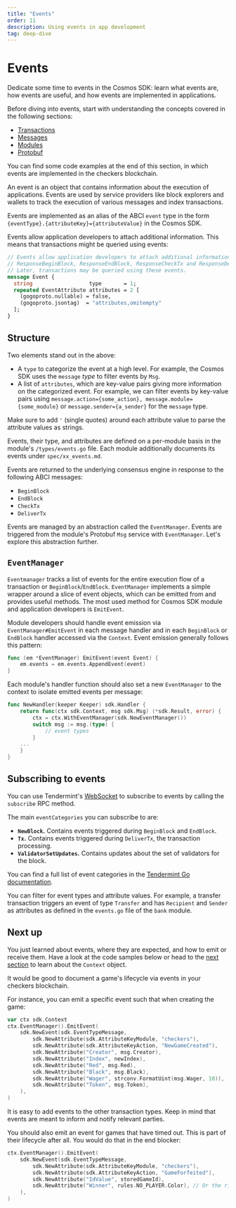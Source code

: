 ```yaml
---
title: "Events"
order: 11
description: Using events in app development
tag: deep-dive
---
```


# Events

<HighlightBox type="synopsis">

Dedicate some time to events in the Cosmos SDK: learn what events are, how events are useful, and how events are implemented in applications.

Before diving into events, start with understanding the concepts covered in the following sections:

* [Transactions](./transactions.md)
* [Messages](./messages.md)
* [Modules](./modules.md)
* [Protobuf](./protobuf.md)

You can find some code examples at the end of this section, in which events are implemented in the checkers blockchain.

</HighlightBox>

An event is an object that contains information about the execution of applications. Events are used by service providers like block explorers and wallets to track the execution of various messages and index transactions.

Events are implemented as an alias of the ABCI `event` type in the form `{eventType}.{attributeKey}={attributeValue}` in the Cosmos SDK.

Events allow application developers to attach additional information. This means that transactions might be queried using events:

```protobuf
// Events allow application developers to attach additional information to
// ResponseBeginBlock, ResponseEndBlock, ResponseCheckTx and ResponseDeliverTx.
// Later, transactions may be queried using these events.
message Event {
  string                  type       = 1;
  repeated EventAttribute attributes = 2 [
    (gogoproto.nullable) = false,
    (gogoproto.jsontag)  = "attributes,omitempty"
  ];
}
```

## Structure

Two elements stand out in the above:

* A `type` to categorize the event at a high level. For example, the Cosmos SDK uses the `message` _type_ to filter events by `Msg`.
* A list of `attributes`, which are key-value pairs giving more information on the categorized event. For example, we can filter events by key-value pairs using `message.action={some_action}, message.module={some_module}` or `message.sender={a_sender}` for the `message` type.

<HighlightBox type="info">

Make sure to add `'` (single quotes) around each attribute value to parse the attribute values as strings.

</HighlightBox>

Events, their type, and attributes are defined on a per-module basis in the module's `/types/events.go` file. Each module additionally documents its events under `spec/xx_events.md`.

Events are returned to the underlying consensus engine in response to the following ABCI messages:

* `BeginBlock`
* `EndBlock`
* `CheckTx`
* `DeliverTx`

Events are managed by an abstraction called the `EventManager`. Events are triggered from the module's Protobuf `Msg` service with `EventManager`. Let's explore this abstraction further.

## `EventManager`

`Eventmanager` tracks a list of events for the entire execution flow of a transaction or `BeginBlock`/`EndBlock`. `EventManager` implements a simple wrapper around a slice of event objects, which can be emitted from and provides useful methods. The most used method for Cosmos SDK module and application developers is `EmitEvent`.

Module developers should handle event emission via `EventManager#EmitEvent` in each message handler and in each `BeginBlock` or `EndBlock` handler accessed via the `Context`. Event emission generally follows this pattern:

```go
func (em *EventManager) EmitEvent(event Event) {
    em.events = em.events.AppendEvent(event)
}
```

Each module's handler function should also set a new `EventManager` to the context to isolate emitted events per message:

```go
func NewHandler(keeper Keeper) sdk.Handler {
    return func(ctx sdk.Context, msg sdk.Msg) (*sdk.Result, error) {
        ctx = ctx.WithEventManager(sdk.NewEventManager())
        switch msg := msg.(type) {
            // event types
        }
    ...
    }
}
```

## Subscribing to events

You can use Tendermint's [WebSocket](https://docs.tendermint.com/master/tendermint-core/subscription.html#subscribing-to-events-via-websocket) to subscribe to events by calling the `subscribe` RPC method.

The main `eventCategories` you can subscribe to are:

* **`NewBlock`.** Contains events triggered during `BeginBlock` and `EndBlock`.
* **`Tx`.** Contains events triggered during `DeliverTx`, the transaction processing.
* **`ValidatorSetUpdates`.** Contains updates about the set of validators for the block.

<HighlightBox type="info">

You can find a full list of event categories in the [Tendermint Go documentation](https://godoc.org/github.com/tendermint/tendermint/types#pkg-constants).

</HighlightBox>

You can filter for event types and attribute values. For example, a transfer transaction triggers an event of type `Transfer` and has `Recipient` and `Sender` as attributes as defined in the `events.go` file of the `bank` module.

## Next up

You just learned about events, where they are expected, and how to emit or receive them. Have a look at the code samples below or head to the [next section](./context.md) to learn about the `Context` object.

<ExpansionPanel title="Show me some code for my checkers blockchain">

It would be good to document a game's lifecycle via events in your checkers blockchain.

For instance, you can emit a specific event such that when creating the game:

```go
var ctx sdk.Context
ctx.EventManager().EmitEvent(
    sdk.NewEvent(sdk.EventTypeMessage,
        sdk.NewAttribute(sdk.AttributeKeyModule, "checkers"),
        sdk.NewAttribute(sdk.AttributeKeyAction, "NewGameCreated"),
        sdk.NewAttribute("Creator", msg.Creator),
        sdk.NewAttribute("Index", newIndex),
        sdk.NewAttribute("Red", msg.Red),
        sdk.NewAttribute("Black", msg.Black),
        sdk.NewAttribute("Wager", strconv.FormatUint(msg.Wager, 10)),
        sdk.NewAttribute("Token", msg.Token),
    ),
)
```

It is easy to add events to the other transaction types. Keep in mind that events are meant to inform and notify relevant parties.

You should also emit an event for games that have timed out. This is part of their lifecycle after all. You would do that in the end blocker:

```go
ctx.EventManager().EmitEvent(
    sdk.NewEvent(sdk.EventTypeMessage,
        sdk.NewAttribute(sdk.AttributeKeyModule, "checkers"),
        sdk.NewAttribute(sdk.AttributeKeyAction, "GameForfeited"),
        sdk.NewAttribute("IdValue", storedGameId),
        sdk.NewAttribute("Winner", rules.NO_PLAYER.Color), // Or the rightful winner.
    ),
)
```

</ExpansionPanel>
